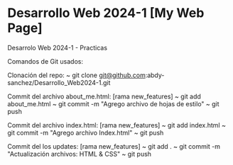 # Desarrollo Web 2024-1 [My Web Page]

Desarrolo Web 2024-1 - Practicas

Comandos de Git usados:

Clonación del repo:
~ git clone git@github.com:abdy-sanchez/Desarrollo_Web2024-1.git

Commit del archivo about_me.html: [rama new_features]
~ git add about_me.html
~ git commit -m "Agrego archivo de hojas de estilo"
~ git push

Commit del archivo index.html: [rama new_features]
~ git add index.html
~ git commit -m "Agrego archivo Index.html"
~ git push

Commit del los updates: [rama new_features]
~ git add .
~ git commit -m "Actualización archivos: HTML & CSS"
~ git push
